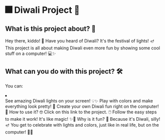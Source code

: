 <h1> 🎆 Diwali Project 🎇 </h1>

<h2> What is this project about? 🤔 </h2>
Hey there, kiddo! 🎉 Have you heard of Diwali? It's the festival of lights! 🪔 This project is all about making Diwali even more fun by showing some cool stuff on a computer! 💻✨


<h2>What can you do with this project? 🛠️</h2>
You can:

<ul></ul>
<li></li>See amazing Diwali lights on your screen! 💡✨</li>
Play with colors and make everything look pretty! 🌈
Create your own Diwali fun right on the computer! 🎨
</ul>
How to use it? 🤓
Click on this link to the project. 🖱️
Follow the easy steps to make it work! It's like magic! ✨🎩
Why is it fun? 🎉
Because it's Diwali, silly! 🪔 You get to celebrate with lights and colors, just like in real life, but on the computer! 🌟🎆

